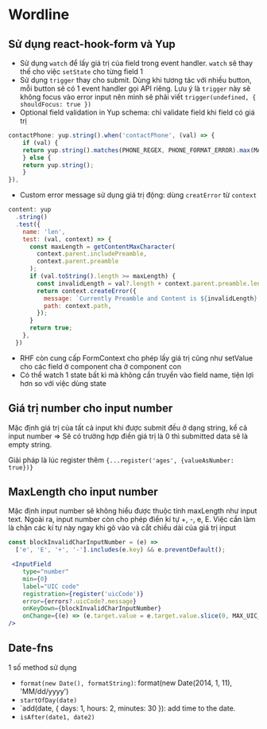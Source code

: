 # Wordline

## Sử dụng react-hook-form và Yup

- Sử dụng `watch` để lấy giá trị của field trong event handler. `watch` sẽ thay thế cho việc `setState` cho từng field 1
- Sử dụng `trigger` thay cho submit. Dùng khi tương tác với nhiều button, mỗi button sẽ có 1 event handler gọi API riêng. Lưu ý là `trigger` này sẽ không focus vào error input nên mình sẽ phải viết `trigger(undefined, { shouldFocus: true })`
- Optional field validation in Yup schema: chỉ validate field khi field có giá trị

```js
contactPhone: yup.string().when('contactPhone', (val) => {
    if (val) {
    return yup.string().matches(PHONE_REGEX, PHONE_FORMAT_ERROR).max(MAX_PHONE_CHAR);
    } else {
    return yup.string();
    }
}),
```
- Custom error message sử dụng giá trị động: dùng `creatError` từ `context`

```js
content: yup
  .string()
  .test({
    name: 'len',
    test: (val, context) => {
      const maxLength = getContentMaxCharacter(
        context.parent.includePreamble,
        context.parent.preamble
      );
      if (val.toString().length >= maxLength) {
        const invalidLength = val?.length + context.parent.preamble.length;
        return context.createError({
          message: `Currently Preamble and Content is ${invalidLength} characters. Maximum is 800 characters.`,
          path: context.path,
        });
      }
      return true;
    },
  })
```
- RHF còn cung cấp FormContext cho phép lấy giá trị cũng như setValue cho các field ở component cha ở component con
- Có thể watch 1 state bất kì mà không cần truyền vào field name, tiện lợi hơn so với việc dùng state

## Giá trị number cho input number

Mặc định giá trị của tất cả input khi được submit đều ở dạng string, kể cả input number => Sẽ có trường hợp điền giá trị là 0 thì submitted data sẽ là empty string.

Giải pháp là lúc register thêm `{...register('ages', {valueAsNumber: true})}`

## MaxLength cho input number

Mặc định input number sẽ không hiểu được thuộc tính maxLength như input text. Ngoài ra, input number còn cho phép điền kí tự +, -, e, E. Việc cần làm là chặn các kí tự này ngay khi gõ vào và cắt chiều dài của giá trị input


```js
const blockInvalidCharInputNumber = (e) =>
  ['e', 'E', '+', '-'].includes(e.key) && e.preventDefault();
```

```jsx
 <InputField
    type="number"
    min={0}
    label="UIC code"
    registration={register('uicCode')}
    error={errors?.uicCode?.message}
    onKeyDown={blockInvalidCharInputNumber}
    onChange={(e) => (e.target.value = e.target.value.slice(0, MAX_UIC_CHAR))}
/>
```

## Date-fns

1 số method sử dụng

- `format(new Date(), formatString)`: format(new Date(2014, 1, 11), 'MM/dd/yyyy')
- `startOfDay(date)`
- `add(date, { days: 1, hours: 2, minutes: 30 }): add time to the date.
- `isAfter(date1, date2)`
